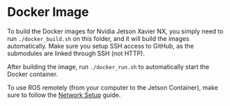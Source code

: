 # Docker Image

To build the Docker images for Nvidia Jetson Xavier NX, you simply need to run `./docker_build.sh` on this folder, and it will build the images automatically. Make sure you setup SSH access to GitHub, as the submodules are linked through SSH (not HTTP).

After building the image, run `./docker_run.sh` to automatically start the Docker container.

To use ROS remotely (from your computer to the Jetson Container), make sure to follow the [Network Setup](http://wiki.ros.org/ROS/NetworkSetup) guide.